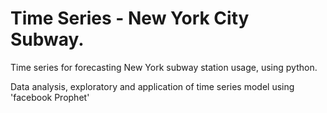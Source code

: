 # Time Series - New York City Subway.

Time series for forecasting New York subway station usage, using python.


Data analysis, exploratory and application of time series model using 'facebook Prophet'
